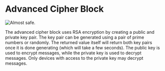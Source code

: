 # Advanced Cipher Block

![Almost safe.](block:computronics:computronics.cipher_advanced)

The advanced cipher block uses RSA encryption by creating a public and private key pair. The key pair can be generated using a pair of prime numbers or randomly. The returned value itself will return both key pairs once it is done generating (which will take a few seconds).
The public key is used to encrypt messages, while the private key is used to decrypt messages. Only devices with access to the private key may decrypt messages.
